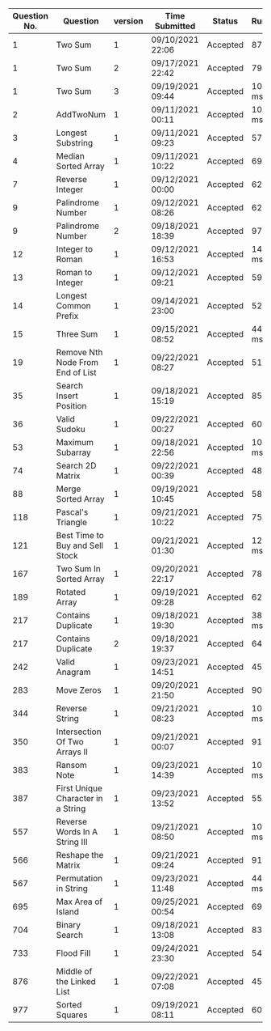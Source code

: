 | Question No. | Question | version | Time Submitted | Status | Runtime | Memory | Language | Runtime Percentile | Memory Percentile |
|---|---|---|---|---|---|---|---|---|---|
| 1 | Two Sum | 1 | 09/10/2021 22:06 | Accepted | 870 ms | 69.8 MB | Scala | 12.9% | 12.9% |
| 1 | Two Sum | 2 | 09/17/2021 22:42 | Accepted | 796 ms | 70.3 MB | Scala | 28.69% | 20.78% |
| 1 | Two Sum | 3 | 09/19/2021 09:44 | Accepted | 1018 ms | 75.6 MB | Scala | 33.47% | 20.67% |
| 2 | AddTwoNum | 1 | 09/11/2021 00:11 | Accepted | 1018 ms | 75.6 MB | scala | 8.9% | 15.7% |
| 3 | Longest Substring | 1 | 09/11/2021 09:23 | Accepted | 572 ms | 51.8 MB | scala | 57% | 61% |
| 4 | Median Sorted Array | 1 | 09/11/2021 10:22 | Accepted | 692 ms | 55.4 MB | scala | 46% | 39% |
| 7 | Reverse Integer | 1 | 09/12/2021 00:00 | Accepted | 624 ms | 61.4 MB | scala | 10.75% | 5.38% |
| 9 | Palindrome Number | 1 | 09/12/2021 08:26 | Accepted | 628 ms | 53.2 MB | scala | 13% | 14.8% |
| 9 | Palindrome Number | 2 | 09/18/2021 18:39 | Accepted | 979 ms | 83.2 MB | scala | 5.18% | 6.22% |
| 12 | Integer to Roman | 1 | 09/12/2021 16:53 | Accepted | 1456 ms | 90.8 MB | scala | 6.56% | 6.56% |
| 13 | Roman to Integer | 1 | 09/12/2021 09:21 | Accepted | 596 ms | 51.8 MB | scala | 27.6% | 46.6% |
| 14 | Longest Common Prefix | 1 | 09/14/2021 23:00 | Accepted | 524 ms | 51.5 MB | scala | 39.8% | 42.1% |
| 15 | Three Sum | 1 | 09/15/2021 08:52 | Accepted | 4425 ms | 441.4 MB | scala | 6.85% | 5.48% |
| 19 | Remove Nth Node From End of List | 1 | 09/22/2021 08:27 | Accepted | 512 ms | 53.9 MB | scala | 43.10% | 44.83% |
| 35 | Search Insert Position | 1 | 09/18/2021 15:19 | Accepted | 859 ms | 67.3 MB | scala | 6.02% | 13.25% |
| 36 | Valid Sudoku | 1 | 09/22/2021 00:27 | Accepted | 608 ms | 52.7 MB | scala | 29.41% | 44.12% |
| 53 | Maximum Subarray | 1 | 09/18/2021 22:56 | Accepted | 1033 ms | 183.3 MB | scala | 5.30% | 5.30% |
| 74 | Search 2D Matrix | 1 | 09/22/2021 00:39 | Accepted | 484 ms | 51.4 MB | scala | 42.86% | 42.86% |
| 88 | Merge Sorted Array | 1 | 09/19/2021 10:45 | Accepted | 585 ms | 63.8 MB | scala | 16.67% | 5.56% |
| 118 | Pascal's Triangle | 1 | 09/21/2021 10:22 | Accepted | 751 ms | 61.1 MB | scala | 27.12% | 13.56% |
| 121 | Best Time to Buy and Sell Stock | 1 | 09/21/2021 01:30 | Accepted | 1278 ms | 90 MB | scala | 5.21% | 20.83% |
| 167 | Two Sum In Sorted Array | 1 | 09/20/2021 22:17 | Accepted | 785 ms | 66.9 MB | scala | 36.21% | 29.31% |
| 189 | Rotated Array | 1 | 09/19/2021 09:28 | Accepted | 620 ms | 63 MB | scala | 86.36% | 96.97% |
| 217 | Contains Duplicate | 1 | 09/18/2021 19:30 | Accepted | 3805 ms | 734.6 MB | scala | 5.08% | 5.08% |
| 217 | Contains Duplicate | 2 | 09/18/2021 19:37 | Accepted | 648 ms | 59.1 MB | scala | 50.85% | 77.12% |
| 242 | Valid Anagram | 1 | 09/23/2021 14:51 | Accepted | 456 ms | 51 MB | scala | 96.97% | 93.94% |
| 283 | Move Zeros | 1 | 09/20/2021 21:50 | Accepted | 908 ms | 67.9 MB | scala | 12.50% | 20.83% |
| 344 | Reverse String | 1 | 09/21/2021 08:23 | Accepted | 1092 ms | 86.2 MB | scala | 20% | 30% |
| 350 | Intersection Of Two Arrays II | 1 | 09/21/2021 00:07 | Accepted | 914 ms | 69.4 MB | scala | 20.15% | 12.69% |
| 383 | Ransom Note | 1 | 09/23/2021 14:39 | Accepted | 1024 ms | 55.1 MB | scala | 20.00% | 26.67% |
| 387 | First Unique Character in a String | 1 | 09/23/2021 13:52 | Accepted | 552 ms | 51.1 MB | scala | 97.44% | 94.87% |
| 557 | Reverse Words In A String III | 1 | 09/21/2021 08:50 | Accepted | 1005 ms | 81.6 MB | scala | 18.52% | 25.93% |
| 566 | Reshape the Matrix | 1 | 09/21/2021 09:24 | Accepted | 917 ms | 79.2 MB | scala | 38.46% | 7.69% |
| 567 | Permutation in String | 1 | 09/23/2021 11:48 | Accepted | 4408 ms | 56.4 MB | scala | 17.39% | 34.78% |
| 695 | Max Area of Island | 1 | 09/25/2021 00:54 | Accepted | 696 ms | 57.5 MB | scala | 41.67% | 50.00% |
| 704 | Binary Search | 1 | 09/18/2021 13:08 | Accepted | 839 ms | 84.3 MB | scala | 41.86% | 10.46% |
| 733 | Flood Fill | 1 | 09/24/2021 23:30 | Accepted | 544 ms | 53.1 MB | scala | 93.33% | 80.00% |
| 876 | Middle of the Linked List | 1 | 09/22/2021 07:08 | Accepted | 452 ms | 53.4 MB | scala | 67.74% | 48.39% |
| 977 | Sorted Squares | 1 | 09/19/2021 08:11 | Accepted | 604 ms | 53.1 MB | scala | 73.47% | 58.16% |